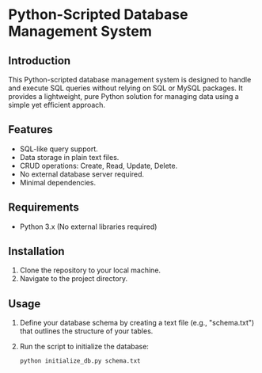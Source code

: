 # Python-Scripted Database Management System

## Introduction
This Python-scripted database management system is designed to handle and execute SQL queries without relying on SQL or MySQL packages. It provides a lightweight, pure Python solution for managing data using a simple yet efficient approach.

## Features
- SQL-like query support.
- Data storage in plain text files.
- CRUD operations: Create, Read, Update, Delete.
- No external database server required.
- Minimal dependencies.

## Requirements
- Python 3.x (No external libraries required)

## Installation
1. Clone the repository to your local machine.
2. Navigate to the project directory.

## Usage
1. Define your database schema by creating a text file (e.g., "schema.txt") that outlines the structure of your tables.

2. Run the script to initialize the database:
   ```bash
   python initialize_db.py schema.txt
